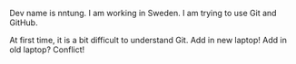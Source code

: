 Dev name is nntung. I am working in Sweden. I am trying to use Git and GitHub.

At first time, it is a bit difficult to understand Git.
Add in new laptop!
Add in old laptop? Conflict!